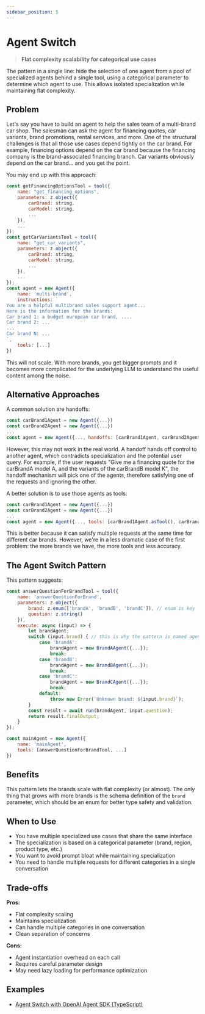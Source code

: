 ```yaml
---
sidebar_position: 5
---
```


# Agent Switch

> **Flat complexity scalability for categorical use cases**

The pattern in a single line: hide the selection of one agent from a pool of specialized agents behind a single tool, using a categorical parameter to determine which agent to use. This allows isolated specialization while maintaining flat complexity.

## Problem

Let's say you have to build an agent to help the sales team of a multi-brand car shop. The salesman can ask the agent for financing quotes, car variants, brand promotions, rental services, and more. One of the structural challenges is that all those use cases depend tightly on the car brand. For example, financing options depend on the car brand because the financing company is the brand-associated financing branch. Car variants obviously depend on the car brand... and you get the point.

You may end up with this approach:

```js
const getFinancingOptionsTool = tool({
    name: "get_financing_options",
    parameters: z.object({
        carBrand: string,
        carModel: string,
        ...
    }),
    ...
});
const getCarVariantsTool = tool({
    name: "get_car_variants",
    parameters: z.object({
        carBrand: string,
        carModel: string,
        ...
    }),
    ...
});
const agent = new Agent({
    name: 'multi-brand',
    instructions: `
You are a helpful multibrand sales support agent... 
Here is the information for the brands:
Car brand 1: a budget european car brand, ....
Car brand 2: ...
...
Car brand N: ...
`,
    tools: [...]
})
```

This will not scale. With more brands, you get bigger prompts and it becomes more complicated for the underlying LLM to understand the useful content among the noise.

## Alternative Approaches

A common solution are handoffs:

```js
const carBrand1Agent = new Agent({...})
const carBrand2Agent = new Agent({...})
...
const agent = new Agent({..., handoffs: [carBrand1Agent, carBrand2Agent, ...]})
```

However, this may not work in the real world. A handoff hands off control to another agent, which contradicts specialization and the potential user query. For example, if the user requests "Give me a financing quote for the carBrandA model A, and the variants of the carBrandB model K", the handoff mechanism will pick one of the agents, therefore satisfying one of the requests and ignoring the other.

A better solution is to use those agents as tools:

```js
const carBrand1Agent = new Agent({...})
const carBrand2Agent = new Agent({...})
...
const agent = new Agent({..., tools: [carBrand1Agent.asTool(), carBrand2Agent.asTool(), ...]})
```

This is better because it can satisfy multiple requests at the same time for different car brands. However, we're in a less dramatic case of the first problem: the more brands we have, the more tools and less accuracy.

## The Agent Switch Pattern

This pattern suggests:

```js
const answerQuestionForBrandTool = tool({
    name: 'answerQuestionForBrand',
    parameters: z.object({
        brand: z.enum(['brandA', 'brandB', 'brandC']), // enum is key
        question: z.string()
    }),
    execute: async (input) => {
        let brandAgent;
        switch (input.brand) { // this is why the pattern is named agentSwitch
            case 'brandA':
                brandAgent = new BrandAAgent({...});
                break;
            case 'brandB':
                brandAgent = new BrandBAgent({...});
                break;
            case 'brandC':
                brandAgent = new BrandCAgent({...});
                break;
            default:
                throw new Error(`Unknown brand: ${input.brand}`);
        }
        const result = await run(brandAgent, input.question);
        return result.finalOutput;
    }
});

const mainAgent = new Agent({
    name: 'mainAgent',
    tools: [answerQuestionForBrandTool, ...]
})
```

## Benefits

This pattern lets the brands scale with flat complexity (or almost). The only thing that grows with more brands is the schema definition of the `brand` parameter, which should be an enum for better type safety and validation.

## When to Use

- You have multiple specialized use cases that share the same interface
- The specialization is based on a categorical parameter (brand, region, product type, etc.)
- You want to avoid prompt bloat while maintaining specialization
- You need to handle multiple requests for different categories in a single conversation

## Trade-offs

**Pros:**
- Flat complexity scaling
- Maintains specialization
- Can handle multiple categories in one conversation
- Clean separation of concerns

**Cons:**
- Agent instantiation overhead on each call
- Requires careful parameter design
- May need lazy loading for performance optimization

## Examples

- [Agent Switch with OpenAI Agent SDK (TypeScript)](../examples/agent-switch-openai-ts) 